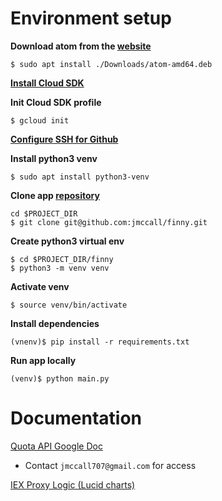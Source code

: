 # Environment setup

**Download atom from the [website](https://atom.io)**

`$ sudo apt install ./Downloads/atom-amd64.deb`

**[Install Cloud SDK](https://cloud.google.com/sdk/docs/downloads-apt-get)**

**Init Cloud SDK profile**

`$ gcloud init`

**[Configure SSH for Github](https://help.github.com/en/enterprise/2.17/user/github/authenticating-to-github/generating-a-new-ssh-key-and-adding-it-to-the-ssh-agent)**

**Install python3 venv**

`$ sudo apt install python3-venv`

**Clone app [repository](https://github.com/jmccall/finny)**
```
cd $PROJECT_DIR
$ git clone git@github.com:jmccall/finny.git
```

**Create python3 virtual env**
```
$ cd $PROJECT_DIR/finny
$ python3 -m venv venv
```

**Activate venv**

`$ source venv/bin/activate`

**Install dependencies**

`(vnenv)$ pip install -r requirements.txt`

**Run app locally**

`(venv)$ python main.py`

# Documentation

[Quota API Google Doc](https://docs.google.com/document/d/1IlJgXWBHKrOYyDIayTwMn5FuKJ-GmBmTbT9VWNu2IS8/edit#heading=h.yoy3dee73fiw)

*   Contact `jmccall707@gmail.com` for access

[IEX Proxy Logic (Lucid charts)](https://app.lucidchart.com/documents/view/b999b045-3b5b-4d9d-9e16-2d1524a5bbdb/0_0)

